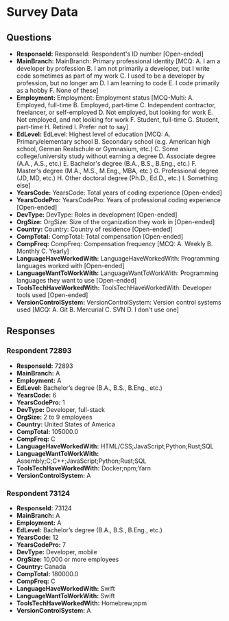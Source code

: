 # Survey Data

## Questions

- **ResponseId:** ResponseId: Respondent's ID number [Open-ended]
- **MainBranch:** MainBranch: Primary professional identity [MCQ: A. I am a developer by profession B. I am not primarily a developer, but I write code sometimes as part of my work C. I used to be a developer by profession, but no longer am D. I am learning to code E. I code primarily as a hobby F. None of these]
- **Employment:** Employment: Employment status [MCQ-Multi: A. Employed, full-time B. Employed, part-time C. Independent contractor, freelancer, or self-employed D. Not employed, but looking for work E. Not employed, and not looking for work F. Student, full-time G. Student, part-time H. Retired I. Prefer not to say]
- **EdLevel:** EdLevel: Highest level of education [MCQ: A. Primary/elementary school B. Secondary school (e.g. American high school, German Realschule or Gymnasium, etc.) C. Some college/university study without earning a degree D. Associate degree (A.A., A.S., etc.) E. Bachelor's degree (B.A., B.S., B.Eng., etc.) F. Master's degree (M.A., M.S., M.Eng., MBA, etc.) G. Professional degree (JD, MD, etc.) H. Other doctoral degree (Ph.D., Ed.D., etc.) I. Something else]
- **YearsCode:** YearsCode: Total years of coding experience [Open-ended]
- **YearsCodePro:** YearsCodePro: Years of professional coding experience [Open-ended]
- **DevType:** DevType: Roles in development [Open-ended]
- **OrgSize:** OrgSize: Size of the organization they work in [Open-ended]
- **Country:** Country: Country of residence [Open-ended]
- **CompTotal:** CompTotal: Total compensation [Open-ended]
- **CompFreq:** CompFreq: Compensation frequency [MCQ: A. Weekly B. Monthly C. Yearly]
- **LanguageHaveWorkedWith:** LanguageHaveWorkedWith: Programming languages worked with [Open-ended]
- **LanguageWantToWorkWith:** LanguageWantToWorkWith: Programming languages they want to use [Open-ended]
- **ToolsTechHaveWorkedWith:** ToolsTechHaveWorkedWith: Developer tools used [Open-ended]
- **VersionControlSystem:** VersionControlSystem: Version control systems used [MCQ: A. Git B. Mercurial C. SVN D. I don't use one]

## Responses

### Respondent 72893

- **ResponseId:** 72893
- **MainBranch:** A
- **Employment:** A
- **EdLevel:** Bachelor’s degree (B.A., B.S., B.Eng., etc.)
- **YearsCode:** 6
- **YearsCodePro:** 1
- **DevType:** Developer, full-stack
- **OrgSize:** 2 to 9 employees
- **Country:** United States of America
- **CompTotal:** 105000.0
- **CompFreq:** C
- **LanguageHaveWorkedWith:** HTML/CSS;JavaScript;Python;Rust;SQL
- **LanguageWantToWorkWith:** Assembly;C;C++;JavaScript;Python;Rust;SQL
- **ToolsTechHaveWorkedWith:** Docker;npm;Yarn
- **VersionControlSystem:** A

### Respondent 73124

- **ResponseId:** 73124
- **MainBranch:** A
- **Employment:** A
- **EdLevel:** Bachelor’s degree (B.A., B.S., B.Eng., etc.)
- **YearsCode:** 12
- **YearsCodePro:** 7
- **DevType:** Developer, mobile
- **OrgSize:** 10,000 or more employees
- **Country:** Canada
- **CompTotal:** 180000.0
- **CompFreq:** C
- **LanguageHaveWorkedWith:** Swift
- **LanguageWantToWorkWith:** Swift
- **ToolsTechHaveWorkedWith:** Homebrew;npm
- **VersionControlSystem:** A

